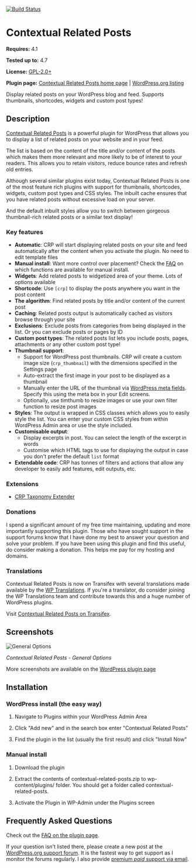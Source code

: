 [![Build Status](https://travis-ci.org/WebberZone/contextual-related-posts.svg)](https://travis-ci.org/WebberZone/contextual-related-posts)

# Contextual Related Posts

__Requires:__ 4.1

__Tested up to:__ 4.7

__License:__ [GPL-2.0+](http://www.gnu.org/licenses/gpl-2.0.html)

__Plugin page:__ [Contextual Related Posts home page](https://webberzone.com/plugins/contextual-related-posts/) | [WordPress.org listing](https://wordpress.org/plugins/contextual-related-posts/)


Display related posts on your WordPress blog and feed. Supports thumbnails, shortcodes, widgets and custom post types!

## Description

[Contextual Related Posts](https://webberzone.com/plugins/contextual-related-posts/) is a powerful plugin for WordPress that allows you to display a list of related posts on your website and in your feed.

The list is based on the content of the title and/or content of the posts which makes them more relevant and more likely to be of interest to your readers. This allows you to retain visitors, reduce bounce rates and refresh old entries.

Although several similar plugins exist today, Contextual Related Posts is one of the most feature rich plugins with support for thumbnails, shortcodes, widgets, custom post types and CSS styles. The inbuilt cache ensures that you have related posts without excessive load on your server.

And the default inbuilt styles allow you to switch between gorgeous thumbnail-rich related posts or a similar text display!

### Key features

* **Automatic**: CRP will start displaying related posts on your site and feed automatically after the content when you activate the plugin. No need to edit template files
* **Manual install**: Want more control over placement? Check the [FAQ](http://wordpress.org/extend/plugins/contextual-related-posts/faq/) on which functions are available for manual install.
* **Widgets**: Add related posts to widgetized area of your theme. Lots of options available
* **Shortcode**: Use `[crp]` to display the posts anywhere you want in the post content
* **The algorithm**: Find related posts by title and/or content of the current post
* **Caching**: Related posts output is automatically cached as visitors browse through your site
* **Exclusions**: Exclude posts from categories from being displayed in the list. Or you can exclude posts or pages by ID
* **Custom post types**: The related posts list lets you include posts, pages, attachments or any other custom post type!
* **Thumbnail support**:
	* Support for WordPress post thumbnails. CRP will create a custom image size (`crp_thumbnail`) with the dimensions specified in the Settings page
	* Auto-extract the first image in your post to be displayed as a thumbnail
	* Manually enter the URL of the thumbnail via [WordPress meta fields](http://codex.wordpress.org/Custom_Fields). Specify this using the meta box in your Edit screens.
	* Optionally, use timthumb to resize images or use your own filter function to resize post images
* **Styles**: The output is wrapped in CSS classes which allows you to easily style the list. You can enter your custom CSS styles from within WordPress Admin area or use the style included.
* **Customisable output**:
	* Display excerpts in post. You can select the length of the excerpt in words
	* Customise which HTML tags to use for displaying the output in case you don't prefer the default `list` format
* **Extendable code**: CRP has tonnes of filters and actions that allow any developer to easily add features, edit outputs, etc.

### Extensions

* [CRP Taxonomy Extender](https://webberzone.com/plugins/crp-taxonomy/)

### Donations

I spend a significant amount of my free time maintaining, updating and more importantly supporting this plugin. Those who have sought support in the support forums know that I have done my best to answer your question and solve your problem.
If you have been using this plugin and find this useful, do consider making a donation. This helps me pay for my hosting and domains.

### Translations
Contextual Related Posts is now on Transifex with several translations made available by the [WP Translations](http://wp-translations.org). If you're a translator, do consider joining the WP Translations team and contribute towards this and a huge number of WordPress plugins.

Visit [Contextual Related Posts on Transifex](https://www.transifex.com/projects/p/contextual-related-posts/).


## Screenshots
![General Options](https://raw.github.com/WebberZone/contextual-related-posts/master/wporg-assets/screenshot-1.png)

_Contextual Related Posts - General Options_

More screenshots are available on the [WordPress plugin page](http://wordpress.org/plugins/contextual-related-posts/screenshots/)


## Installation

### WordPress install (the easy way)

1. Navigate to Plugins within your WordPress Admin Area

2. Click "Add new" and in the search box enter "Contextual Related Posts"

3. Find the plugin in the list (usually the first result) and click "Install Now"

### Manual install

1. Download the plugin

2. Extract the contents of contextual-related-posts.zip to wp-content/plugins/ folder. You should get a folder called contextual-related-posts.

3. Activate the Plugin in WP-Admin under the Plugins screen



## Frequently Asked Questions

Check out the [FAQ on the plugin page](http://wordpress.org/plugins/contextual-related-posts/faq/).

If your question isn't listed there, please create a new post at the [WordPress.org support forum](http://wordpress.org/support/plugin/contextual-related-posts). It is the fastest way to get support as I monitor the forums regularly. I also provide [premium *paid* support via email](https://webberzone.com/support/).

